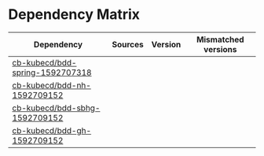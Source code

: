# Dependency Matrix

Dependency | Sources | Version | Mismatched versions
---------- | ------- | ------- | -------------------
[cb-kubecd/bdd-spring-1592707318](https://github.com/cb-kubecd/bdd-spring-1592707318.git) |  | []() | 
[cb-kubecd/bdd-nh-1592709152](https://github.com/cb-kubecd/bdd-nh-1592709152.git) |  | []() | 
[cb-kubecd/bdd-sbhg-1592709152](https://github.com/cb-kubecd/bdd-sbhg-1592709152.git) |  | []() | 
[cb-kubecd/bdd-gh-1592709152](https://github.com/cb-kubecd/bdd-gh-1592709152.git) |  | []() | 
